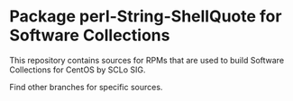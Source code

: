 # Package perl-String-ShellQuote for Software Collections

This repository contains sources for RPMs that are used
to build Software Collections for CentOS by SCLo SIG.

Find other branches for specific sources.
